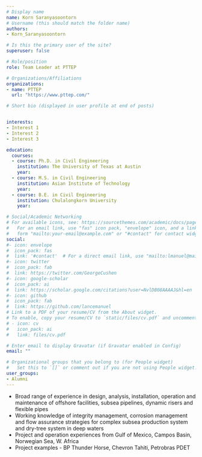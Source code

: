 ```yaml
---
# Display name
name: Korn Saranyasoontorn
# Username (this should match the folder name)
authors:
- Korn_Saranyasoontorn

# Is this the primary user of the site?
superuser: false

# Role/position
role: Team Leader at PTTEP

# Organizations/Affiliations
organizations:
- name: PTTEP
  url: "https://www.pttep.com/"

# Short bio (displayed in user profile at end of posts)


interests:
- Interest 1
- Interest 2
- Interest 3

education:
  courses:
  - course: Ph.D. in Civil Engineering
    institution: The University of Texas at Austin
    year: 
  - course: M.S. in Civil Engineering
    institution: Asian Institute of Technology
    year: 
  - course: B.E. in Civil Engineering
    institution: Chulalongkorn University
    year: 

# Social/Academic Networking
# For available icons, see: https://sourcethemes.com/academic/docs/page-builder/#icons
#   For an email link, use "fas" icon pack, "envelope" icon, and a link in the
#   form "mailto:your-email@example.com" or "#contact" for contact widget.
social:
#- icon: envelope
#  icon_pack: fas
#  link: '#contact'  # For a direct email link, use "mailto:lmanuel@mail.utexas.edu".
#- icon: twitter
#  icon_pack: fab
#  link: https://twitter.com/GeorgeCushen
#- icon: google-scholar
#  icon_pack: ai
#  link: https://scholar.google.com/citations?user=NvlDB08AAAAJ&hl=en
#- icon: github
#  icon_pack: fab
#  link: https://github.com/lancemanuel
# Link to a PDF of your resume/CV from the About widget.
# To enable, copy your resume/CV to `static/files/cv.pdf` and uncomment the lines below.
# - icon: cv
#   icon_pack: ai
#   link: files/cv.pdf

# Enter email to display Gravatar (if Gravatar enabled in Config)
email: ""

# Organizational groups that you belong to (for People widget)
#   Set this to `[]` or comment out if you are not using People widget.
user_groups:
- Alumni
---
```

- Broad range of experience in design, analysis, installation, operation and maintenance of offshore facilities, subsea pipelines, dynamic risers and flexible pipes  
- Working knowledge of integrity management, corrosion management and flow assurance strategies for complex subsea production system and dry-tree system in deep waters  
- Project and operation experiences from Gulf of Mexico, Campos Basin, Norwegian Sea, W. Africa  
- Project examples - BP Thunder Horse, Chevron Tahiti, Petrobras PDET 